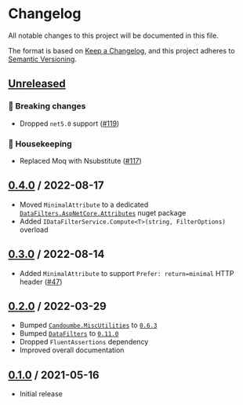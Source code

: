 # Changelog

All notable changes to this project will be documented in this file.

The format is based on [Keep a Changelog](https://keepachangelog.com/en/1.0.0/),
and this project adheres to [Semantic Versioning](https://semver.org/spec/v2.0.0.html).

## [Unreleased]
### 🚨 Breaking changes

- Dropped `net5.0` support ([#119](https://github.com/candoumbe/DataFilters.AspNetCore/issues/119))

### 🧹 Housekeeping

- Replaced Moq with Nsubstitute ([#117](https://github.com/candoumbe/DataFilters.AspNetCore/issues/117))

## [0.4.0] / 2022-08-17
- Moved `MinimalAttribute` to a dedicated [`DataFilters.AspNetCore.Attributes`](https://nuget.org/packages/DataFilters.AspNetCore.Attributes) nuget package
- Added `IDataFilterService.Compute<T>(string, FilterOptions)` overload

## [0.3.0] / 2022-08-14
- Added `MinimalAttribute` to support `Prefer: return=minimal` HTTP header ([#47](https://github.com/candoumbe/DataFilters.AspNetCore/issues/47)) 

## [0.2.0] / 2022-03-29
- Bumped [`Candoumbe.MiscUtilities`](https://nuget.org/packages/Candoumbe.MiscUtilities) to [`0.6.3`](https://nuget.org/packages/Candoumbe.DataFilters/0.8.0)
- Bumped [`DataFilters`](https://nuget.org/packages/DataFilters) to [`0.11.0`](https://nuget.org/packages/Candoumbe/DataFilters/0.8.0)
- Dropped `FluentAssertions` dependency
- Improved overall documentation

## [0.1.0] / 2021-05-16
- Initial release

[Unreleased]: https://github.com/candoumbe/DataFilters.AspNetCore/compare/0.4.0...HEAD
[0.4.0]: https://github.com/candoumbe/DataFilters.AspNetCore/compare/0.3.0...0.4.0
[0.3.0]: https://github.com/candoumbe/DataFilters.AspNetCore/compare/0.2.0...0.3.0
[0.2.0]: https://github.com/candoumbe/DataFilters.AspNetCore/compare/0.1.0...0.2.0
[0.1.0]: https://github.com/candoumbe/DataFilters.AspNetCore/tree/0.1.0

